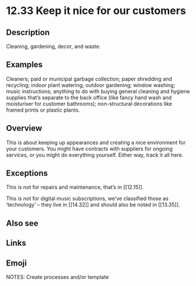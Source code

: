 # 12.33 Keep it nice for our customers

## Description

Cleaning, gardening, decor, and waste.

## Examples

Cleaners; paid or municipal garbage collection; paper shredding and recycling; indoor plant watering; outdoor gardening; window washing; music instructions; anything to do with buying general cleaning and hygiene supplies that’s separate to the back office (like fancy hand wash and moisturiser for customer bathrooms); non-structural decorations like framed prints or plastic plants.

## Overview

This is about keeping up appearances and creating a nice environment for your customers. You might have contracts with suppliers for ongoing services, or you might do everything yourself. Either way, track it all here.

## Exceptions

This is not for repairs and maintenance, that’s in [[12.15]].

This is not for digital music subscriptions, we’ve classified those as ‘technology’ – they live in [[14.32]] and should also be noted in [[13.35]].

## Also see


## Links

## Emoji

NOTES:
Create processes and/or template
